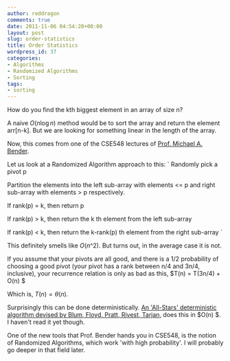 ```yaml
---
author: reddragon
comments: true
date: 2011-11-06 04:54:28+00:00
layout: post
slug: order-statistics
title: Order Statistics
wordpress_id: 37
categories:
- Algorithms
- Randomized Algorithms
- Sorting
tags:
- sorting
---
```


How do you find the kth biggest element in an array of size n?

A naive $O(n\log{n})$ method would be to sort the array and return the element arr[n-k]. But we are looking for something linear in the length of the array.

Now, this comes from one of the CSE548 lectures of [Prof. Michael A. Bender](http://www.cs.sunysb.edu/~bender/).

Let us look at a Randomized Algorithm approach to this:
`
Randomly pick a pivot p

Partition the elements into the left sub-array with elements <= p and right sub-array with elements > p respectively.

If rank(p) = k, then return p

If rank(p) > k, then return the k th element from the left sub-array

If rank(p) < k, then return the k-rank(p) th element from the right sub-array 
`

This definitely smells like $O(n\^2)$. But turns out, in the average case it is not.

If you assume that your pivots are all good, and there is a 1/2 probability of choosing a good pivot (your pivot has a rank between n/4 and 3n/4, inclusive), your recurrence relation is only as bad as this,
$T(n) = T(3n/4) + O(n) $

Which is, $T(n) = \theta(n)$.

Surprisingly this can be done deterministically. [An 'All-Stars' deterministic algorithm devised by Blum, Floyd, Pratt, Rivest, Tarjan](ftp://reports.stanford.edu/www/pub/public_html/public_html/cstr.old/reports/cs/tr/73/349/CS-TR-73-349.pdf), does this in $O(n) $. I haven't read it yet though. 

One of the new tools that Prof. Bender hands you in CSE548, is the notion of Randomized Algorithms, which work 'with high probability'. I will probably go deeper in that field later.
